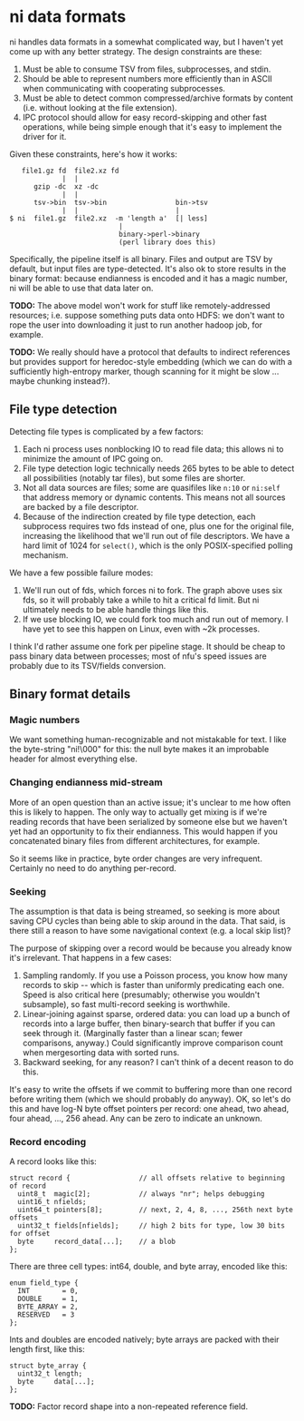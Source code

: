 # ni data formats
ni handles data formats in a somewhat complicated way, but I haven't yet come
up with any better strategy. The design constraints are these:

1. Must be able to consume TSV from files, subprocesses, and stdin.
2. Should be able to represent numbers more efficiently than in ASCII when
   communicating with cooperating subprocesses.
3. Must be able to detect common compressed/archive formats by content (i.e.
   without looking at the file extension).
4. IPC protocol should allow for easy record-skipping and other fast
   operations, while being simple enough that it's easy to implement the driver
   for it.

Given these constraints, here's how it works:

```
   file1.gz fd  file2.xz fd
             |  |
      gzip -dc  xz -dc
             |  |
      tsv->bin  tsv->bin                 bin->tsv
             |  |                        |
$ ni  file1.gz  file2.xz  -m 'length a'  [| less]
                           |
                           binary->perl->binary
                           (perl library does this)
```

Specifically, the pipeline itself is all binary. Files and output are TSV by
default, but input files are type-detected. It's also ok to store results in
the binary format: because endianness is encoded and it has a magic number, ni
will be able to use that data later on.

**TODO:** The above model won't work for stuff like remotely-addressed
  resources; i.e. suppose something puts data onto HDFS: we don't want to rope
  the user into downloading it just to run another hadoop job, for example.

**TODO:** We really should have a protocol that defaults to indirect references
  but provides support for heredoc-style embedding (which we can do with a
  sufficiently high-entropy marker, though scanning for it might be slow ...
  maybe chunking instead?).

## File type detection
Detecting file types is complicated by a few factors:

1. Each ni process uses nonblocking IO to read file data; this allows ni to
   minimize the amount of IPC going on.
2. File type detection logic technically needs 265 bytes to be able to detect
   all possibilities (notably tar files), but some files are shorter.
3. Not all data sources are files; some are quasifiles like `n:10` or `ni:self`
   that address memory or dynamic contents. This means not all sources are
   backed by a file descriptor.
4. Because of the indirection created by file type detection, each subprocess
   requires two fds instead of one, plus one for the original file, increasing
   the likelihood that we'll run out of file descriptors. We have a hard limit
   of 1024 for `select()`, which is the only POSIX-specified polling mechanism.

We have a few possible failure modes:

1. We'll run out of fds, which forces ni to fork. The graph above uses six fds,
   so it will probably take a while to hit a critical fd limit. But ni
   ultimately needs to be able handle things like this.
2. If we use blocking IO, we could fork too much and run out of memory. I have
   yet to see this happen on Linux, even with ~2k processes.

I think I'd rather assume one fork per pipeline stage. It should be cheap to
pass binary data between processes; most of nfu's speed issues are probably due
to its TSV/fields conversion.

## Binary format details
### Magic numbers
We want something human-recognizable and not mistakable for text. I like the
byte-string "ni!\000" for this: the null byte makes it an improbable header for
almost everything else.

### Changing endianness mid-stream
More of an open question than an active issue; it's unclear to me how often
this is likely to happen. The only way to actually get mixing is if we're
reading records that have been serialized by someone else but we haven't yet
had an opportunity to fix their endianness. This would happen if you
concatenated binary files from different architectures, for example.

So it seems like in practice, byte order changes are very infrequent. Certainly
no need to do anything per-record.

### Seeking
The assumption is that data is being streamed, so seeking is more about saving
CPU cycles than being able to skip around in the data. That said, is there
still a reason to have some navigational context (e.g. a local skip list)?

The purpose of skipping over a record would be because you already know it's
irrelevant. That happens in a few cases:

1. Sampling randomly. If you use a Poisson process, you know how many records
   to skip -- which is faster than uniformly predicating each one. Speed is
   also critical here (presumably; otherwise you wouldn't subsample), so fast
   multi-record seeking is worthwhile.
2. Linear-joining against sparse, ordered data: you can load up a bunch of
   records into a large buffer, then binary-search that buffer if you can seek
   through it. (Marginally faster than a linear scan; fewer comparisons,
   anyway.) Could significantly improve comparison count when mergesorting data
   with sorted runs.
3. Backward seeking, for any reason? I can't think of a decent reason to do
   this.

It's easy to write the offsets if we commit to buffering more than one record
before writing them (which we should probably do anyway). OK, so let's do this
and have log-N byte offset pointers per record: one ahead, two ahead, four
ahead, ..., 256 ahead. Any can be zero to indicate an unknown.

### Record encoding
A record looks like this:

```
struct record {                 // all offsets relative to beginning of record
  uint8_t  magic[2];            // always "nr"; helps debugging
  uint16_t nfields;
  uint64_t pointers[8];         // next, 2, 4, 8, ..., 256th next byte offsets
  uint32_t fields[nfields];     // high 2 bits for type, low 30 bits for offset
  byte     record_data[...];    // a blob
};
```

There are three cell types: int64, double, and byte array, encoded like this:

```
enum field_type {
  INT        = 0,
  DOUBLE     = 1,
  BYTE_ARRAY = 2,
  RESERVED   = 3
};
```

Ints and doubles are encoded natively; byte arrays are packed with their length
first, like this:

```
struct byte_array {
  uint32_t length;
  byte     data[...];
};
```

**TODO:** Factor record shape into a non-repeated reference field.
